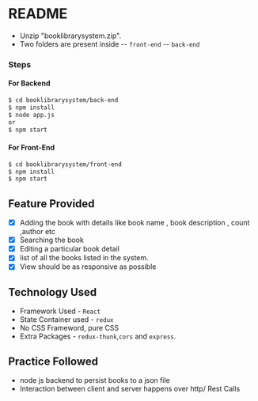 # README

- Unzip "booklibrarysystem.zip".
- Two folders are present inside
  -- `front-end`
  -- `back-end`

### Steps

#### For Backend

```sh
$ cd booklibrarysystem/back-end
$ npm install
$ node app.js
or
$ npm start
```

#### For Front-End

```sh
$ cd booklibrarysystem/front-end
$ npm install
$ npm start
```

## Feature Provided

- [x] Adding the book with details like book name , book description , count ,author etc
- [x] Searching the book
- [x] Editing a particular book detail
- [x] list of all the books listed in the system.
- [x] View should be as responsive as possible

## Technology Used

- Framework Used - `React`
- State Container used - `redux`
- No CSS Frameword, pure CSS
- Extra Packages - `redux-thunk`,`cors` and `express`.

## Practice Followed

- node js backend to persist books to a json file
- Interaction between client and server happens over http/ Rest Calls
